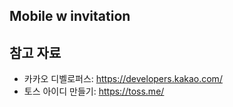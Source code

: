 ## Mobile w invitation

## 참고 자료
- 카카오 디벨로퍼스: https://developers.kakao.com/
- 토스 아이디 만들기: https://toss.me/
